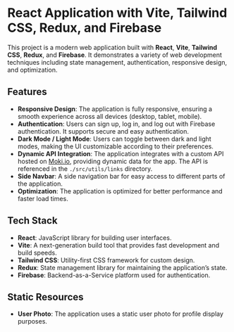 # React Application with Vite, Tailwind CSS, Redux, and Firebase

This project is a modern web application built with **React**, **Vite**, **Tailwind CSS**, **Redux**, and **Firebase**. It demonstrates a variety of web development techniques including state management, authentication, responsive design, and optimization.

## Features

- **Responsive Design**: The application is fully responsive, ensuring a smooth experience across all devices (desktop, tablet, mobile).
- **Authentication**: Users can sign up, log in, and log out with Firebase authentication. It supports secure and easy authentication.
- **Dark Mode / Light Mode**: Users can toggle between dark and light modes, making the UI customizable according to their preferences.
- **Dynamic API Integration**: The application integrates with a custom API hosted on [Moki.io](https://moki.io), providing dynamic data for the app. The API is referenced in the `./src/utils/links` directory.
- **Side Navbar**: A side navigation bar for easy access to different parts of the application.
- **Optimization**: The application is optimized for better performance and faster load times.
  
## Tech Stack

- **React**: JavaScript library for building user interfaces.
- **Vite**: A next-generation build tool that provides fast development and build speeds.
- **Tailwind CSS**: Utility-first CSS framework for custom design.
- **Redux**: State management library for maintaining the application’s state.
- **Firebase**: Backend-as-a-Service platform used for authentication.

## Static Resources

- **User Photo**: The application uses a static user photo for profile display purposes.

